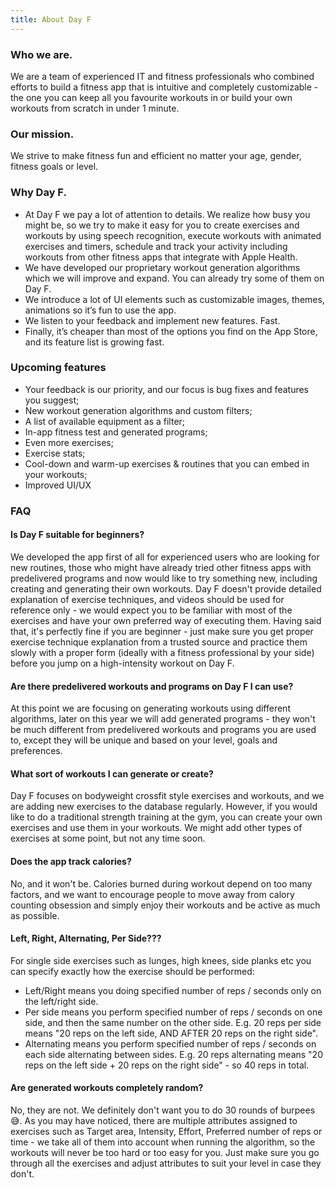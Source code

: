 ```yaml
---
title: About Day F
---
```

### Who we are.

We are a team of experienced IT and fitness professionals who combined efforts to build a fitness app that is intuitive and completely customizable - the one you can keep all you favourite workouts in or build your own workouts from scratch in under 1 minute.

### Our mission.

We strive to make fitness fun and efficient no matter your age, gender, fitness goals or level. 

### Why Day F.

- At Day F we pay a lot of attention to details. We realize how busy you might be, so we try to make it easy for you to create exercises and workouts by using speech recognition, execute workouts with animated exercises and timers, schedule and track your activity including workouts from other fitness apps that integrate with Apple Health. 
- We have developed our proprietary workout generation algorithms which we will improve and expand. You can already try some of them on Day F.
- We introduce a lot of UI elements such as customizable images, themes, animations so it’s fun to use the app.
- We listen to your feedback and implement new features. Fast.
- Finally, it’s cheaper than most of the options you find on the App Store, and its feature list is growing fast.

### Upcoming features
- Your feedback is our priority, and our focus is bug fixes and features you suggest;
- New workout generation algorithms and custom filters;
- A list of available equipment as a filter;
- In-app fitness test and generated programs;
- Even more exercises;
- Exercise stats;
- Cool-down and warm-up exercises & routines that you can embed in your workouts;
- Improved UI/UX

### FAQ

#### Is Day F suitable for beginners?
We developed the app first of all for experienced users who are looking for new routines, those who might have already tried other fitness apps with predelivered programs and now would like to try something new, including creating and generating their own workouts. Day F doesn't provide detailed explanation of exercise techniques, and videos should be used for reference only - we would expect you to be familiar with most of the exercises and have your own preferred way of executing them. 
Having said that, it's perfectly fine if you are beginner - just make sure you get proper exercise technique explanation from a trusted source and practice them slowly with a proper form (ideally with a fitness professional by your side) before you jump on a high-intensity workout on Day F.

#### Are there predelivered workouts and programs on Day F I can use?
At this point we are focusing on generating workouts using different algorithms, later on this year we will add generated programs - they won't be much different from predelivered workouts and programs you are used to, except they will be unique and based on your level, goals and preferences.

#### What sort of workouts I can generate or create?
Day F focuses on bodyweight crossfit style exercises and workouts, and we are adding new exercises to the database regularly. However, if you would like to do a traditional strength training at the gym, you can create your own exercises and use them in your workouts. We might add other types of exercises at some point, but not any time soon.

#### Does the app track calories?
No, and it won't be. Calories burned during workout depend on too many factors, and we want to encourage people to move away from calory counting obsession and simply enjoy their workouts and be active as much as possible. 

#### Left, Right, Alternating, Per Side???
For single side exercises such as lunges, high knees, side planks etc you can specify exactly how the exercise should be performed: 
- Left/Right means you doing specified number of reps / seconds only on the left/right side.
- Per side means you perform specified number of reps / seconds on one side, and then the same number on the other side. E.g. 20 reps per side means "20 reps on the left side, AND AFTER 20 reps on the right side".
- Alternating means you perform specified number of reps / seconds on each side alternating between sides. E.g. 20 reps alternating means "20 reps on the left side + 20 reps on the right side" - so 40 reps in total.

#### Are generated workouts completely random?
No, they are not. We definitely don't want you to do 30 rounds of burpees 😅. As you may have noticed, there are multiple attributes assigned to exercises such as Target area, Intensity, Effort, Preferred number of reps or time - we take all of them into account when running the algorithm, so the workouts will never be too hard or too easy for you. Just make sure you go through all the exercises and adjust attributes to suit your level in case they don't. 



